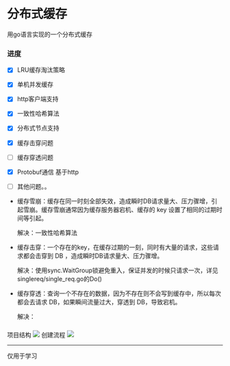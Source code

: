 # 分布式缓存

用go语言实现的一个分布式缓存


### 进度
- [x] LRU缓存淘汰策略
- [x] 单机并发缓存
- [x] http客户端支持
- [x] 一致性哈希算法
- [x] 分布式节点支持
- [x] 缓存击穿问题
- [ ] 缓存穿透问题
- [x] Protobuf通信 基于http
- [ ] 其他问题。。


* 缓存雪崩：缓存在同一时刻全部失效，造成瞬时DB请求量大、压力骤增，引起雪崩。缓存雪崩通常因为缓存服务器宕机、缓存的 key 设置了相同的过期时间等引起。

    解决：一致性哈希算法

* 缓存击穿：一个存在的key，在缓存过期的一刻，同时有大量的请求，这些请求都会击穿到 DB ，造成瞬时DB请求量大、压力骤增。

    解决：使用sync.WaitGroup锁避免重入，保证并发的时候只请求一次，详见singlereq/single_req.go的Do()

* 缓存穿透：查询一个不存在的数据，因为不存在则不会写到缓存中，所以每次都会去请求 DB，如果瞬间流量过大，穿透到 DB，导致宕机。

    解决：
    

###
项目结构
![](https://cdn.jsdelivr.net/gh/QXQZX/CDN@latest/images/go/gfcache/framework.png)
创建流程
![](https://cdn.jsdelivr.net/gh/QXQZX/CDN@latest/images/go/gfcache/runAndUse.png)

<hr>
仅用于学习